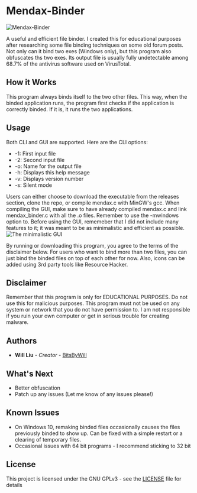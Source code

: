 # Mendax-Binder
![Mendax-Binder](https://s31.postimg.cc/ck5xjn5wb/mendax_logo.png)


A useful and efficient file binder.  I created this for educational purposes after researching some file binding techniques on some old forum posts.
Not only can it bind two exes (Windows only), but this program also obfuscates ths two exes.  Its output file is usually fully undetectable among 68.7% of the antivirus software used on VirusTotal.

## How it Works
This program always binds itself to the two other files.  This way, when the binded application runs, the program first checks if the application is correctly binded.  If it is, it runs the two applications.

## Usage
Both CLI and GUI are supported.  Here are the CLI options:
 * -1: First input file
 * -2: Second input file
 * -o: Name for the output file
 * -h: Displays this help message
 * -v: Displays version number
 * -s: Silent mode
 
 Users can either choose to download the executable from the releases section, clone the repo, or compile mendax.c with MinGW's gcc.
 When compiling the GUI, make sure to have already compiled mendax.c and link mendax_binder.c with all the .o files.  Remember to use the -mwindows option to. Before using the GUI, rememeber that I did not include many features to it; it was meant to be as minimalistic and efficient as possible. 
![The minimalistic GUI](https://s31.postimg.cc/sv61fzkyz/gui.png)

By running or downloading this program, you agree to the terms of the disclaimer below.
For users who want to bind more than two files, you can just bind the binded files on top of each other for now.  Also, icons can be added using 3rd party tools like Resource Hacker.

## Disclaimer
Remember that this program is only for EDUCATIONAL PURPOSES.  Do not use this for malicious purposes.  This program must not be used on any system or network that you do not have permission to. I am not responsible if you ruin your own computer or get in serious trouble for creating malware.
 
 ## Authors
* **Will Liu** - *Creator* - [BitsByWill](https://github.com/BitsByWill)

## What's Next
* Better obfuscation
* Patch up any issues (Let me know of any issues please!)

## Known Issues
* On Windows 10, remaking binded files occasionally causes the files previously binded to show up.  Can be fixed with a simple restart or a clearing of temporary files. 
* Occasional issues with 64 bit programs - I recommend sticking to 32 bit

## License
This project is licensed under the GNU GPLv3 - see the [LICENSE](LICENSE) file for details
